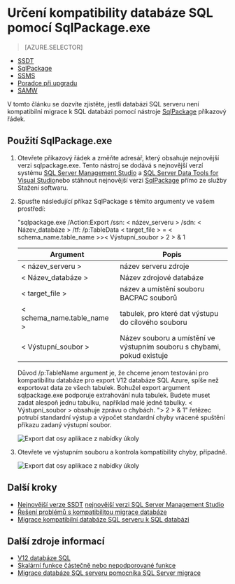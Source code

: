 <properties
   pageTitle="Určení kompatibility databáze SQL pomocí SqlPackage.exe | Microsoft Azure"
   description="Databázi Microsoft Azure SQL, migrace databáze, databáze SQL kompatibilita, SqlPackage"
   services="sql-database"
   documentationCenter=""
   authors="CarlRabeler"
   manager="jhubbard"
   editor=""/>

<tags
   ms.service="sql-database"
   ms.devlang="NA"
   ms.topic="article"
   ms.tgt_pltfrm="NA"
   ms.workload="sqldb-migrate"
   ms.date="08/24/2016"
   ms.author="carlrab"/>

# <a name="determine-sql-database-compatibility-using-sqlpackageexe"></a>Určení kompatibility databáze SQL pomocí SqlPackage.exe

> [AZURE.SELECTOR]
- [SSDT](sql-database-cloud-migrate-fix-compatibility-issues-ssdt.md)
- [SqlPackage](sql-database-cloud-migrate-determine-compatibility-sqlpackage.md)
- [SSMS](sql-database-cloud-migrate-determine-compatibility-ssms.md)
- [Poradce při upgradu](http://www.microsoft.com/download/details.aspx?id=48119)
- [SAMW](sql-database-cloud-migrate-fix-compatibility-issues.md)

V tomto článku se dozvíte zjistěte, jestli databázi SQL serveru není kompatibilní migrace k SQL databázi pomocí nástroje [SqlPackage](https://msdn.microsoft.com/library/hh550080.aspx) příkazový řádek.

## <a name="using-sqlpackageexe"></a>Použití SqlPackage.exe

1. Otevřete příkazový řádek a změňte adresář, který obsahuje nejnovější verzi sqlpackage.exe. Tento nástroj se dodává s nejnovější verzí systému [SQL Server Management Studio](https://msdn.microsoft.com/library/mt238290.aspx) a [SQL Server Data Tools for Visual Studio](https://msdn.microsoft.com/library/mt204009.aspx)nebo stáhnout nejnovější verzi [SqlPackage](https://www.microsoft.com/en-us/download/details.aspx?id=53876) přímo ze služby Stažení softwaru.
2. Spusťte následující příkaz SqlPackage s těmito argumenty ve vašem prostředí:

    "sqlpackage.exe /Action:Export /ssn: < název_serveru > /sdn: < Název_databáze > /tf: /p:TableData < target_file > = < schema_name.table_name >>< Výstupní_soubor > 2 > & 1

  	| Argument  | Popis  |
  	|---|---|
  	| < název_serveru >  | název serveru zdroje  |
  	| < Název_databáze >  | Název zdrojové databáze  |
  	| < target_file >  | název a umístění souboru BACPAC souborů  |
  	| < schema_name.table_name >  | tabulek, pro které dat výstupu do cílového souboru  |
  	| < Výstupní_soubor >  | Název souboru a umístění ve výstupním souboru s chybami, pokud existuje  |

    Důvod /p:TableName argument je, že chceme jenom testování pro kompatibilitu databáze pro export V12 databáze SQL Azure, spíše než exportovat data ze všech tabulek. Bohužel export argument sqlpackage.exe podporuje extrahování nula tabulek. Budete muset zadat alespoň jednu tabulku, například malé jedné tabulky. < Výstupní_soubor > obsahuje zprávu o chybách. "> 2 > & 1" řetězec potrubí standardní výstup a výpočet standardní chyby vrácené spuštění příkazu zadaný výstupní soubor.

    ![Export dat osy aplikace z nabídky úkoly](./media/sql-database-cloud-migrate/TestForCompatibilityUsingSQLPackage01.png)

3. Otevřete ve výstupním souboru a kontrola kompatibility chyby, případně. 

    ![Export dat osy aplikace z nabídky úkoly](./media/sql-database-cloud-migrate/TestForCompatibilityUsingSQLPackage02.png)

## <a name="next-steps"></a>Další kroky

- [Nejnovější verze SSDT](https://msdn.microsoft.com/library/mt204009.aspx)
[nejnovější verzi SQL Server Management Studio](https://msdn.microsoft.com/library/mt238290.aspx)
- [Řešení problémů s kompatibilitou migrace databáze](sql-database-cloud-migrate.md#fix-database-migration-compatibility-issues)
- [Migrace kompatibilní databáze SQL serveru k SQL databázi](sql-database-cloud-migrate.md#migrate-a-compatible-sql-server-database-to-sql-database)

## <a name="additional-resources"></a>Další zdroje informací

- [V12 databáze SQL](sql-database-v12-whats-new.md)
- [Skalární funkce částečně nebo nepodporované funkce](sql-database-transact-sql-information.md)
- [Migrace databáze SQL serveru pomocníka SQL Server migrace](http://blogs.msdn.com/b/ssma/)
